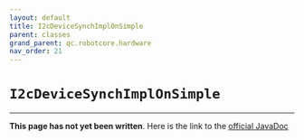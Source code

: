 ```yaml
---
layout: default
title: I2cDeviceSynchImplOnSimple
parent: classes
grand_parent: qc.robotcore.hardware
nav_order: 21
---
```

# `I2cDeviceSynchImplOnSimple`
---
**This page has not yet been written**. Here is the link to the [official JavaDoc](https://ftctechnh.github.io/ftc_app/doc/javadoc/com/qualcomm/robotcore/hardware/I2cDeviceSynchImplOnSimple.html)
        
